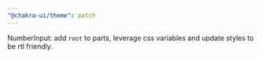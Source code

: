 ```yaml
---
"@chakra-ui/theme": patch
---
```


NumberInput: add `root` to parts, leverage css variables and update styles to be
rtl friendly.

